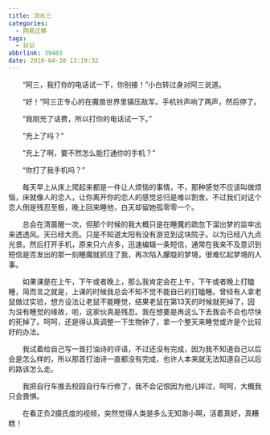 ```yaml
---
title: 流水三
categories:
  - 网易迁移
tags:
  - 日记
abbrlink: 39483
date: 2010-04-30 13:19:32
---
```


&emsp;&emsp;“阿三，我打你的电话试一下，你别接！”小白转过身对阿三说道。

&emsp;&emsp;“好！”阿三正专心的在魔兽世界里镇压敌军。手机铃声响了两声，然后停了。

&emsp;&emsp;“我刚充了话费，所以打你的电话试一下。”

&emsp;&emsp;“充上了吗？”

&emsp;&emsp;“充上了啊，要不然怎么能打通你的手机？”

&emsp;&emsp;“你打了我手机吗？”

&emsp;&emsp;每天早上从床上爬起来都是一件让人烦恼的事情，不，那种感觉不应该叫做烦恼，床就像人的恋人，让你离开你的恋人的感觉总归是难以割舍。不过我们对这个恋人倒是残忍至极，晚上回来睡他，白天却留她孤零零一个。

&emsp;&emsp;总会在清晨醒一次，但那个时候的我大概只是在睡魔的疏忽下溜出梦的监牢出来透透风。天已经大亮。只是不知道太阳有没有游览到这块院子。以为已经八九点光景。然后打开手机，原来只六点多，迅速编辑一条短信，通常在我来不及意识到短信是否发出的那一刻睡魔就抓住了我，再次陷入朦胧的梦境，很难忆起梦境的人事。

&emsp;&emsp;如果课是在上午，下午或者晚上，那么我肯定会在上午，下午或者晚上打瞌睡，简而言之就是，上课的时候我总会不知不觉不能自已的打瞌睡。曾经有人拿老鼠做过实验，想方设法让老鼠不能睡觉，结果老鼠在第13天的时候就死掉了，因为没有睡觉的缘故，呃，这家伙真是残忍。我在想要是再这么下去我会不会也尽快的死掉了。呵呵，还是得认真调整一下生物钟了，拿一个整天来睡觉或许是个比较好的办法。

&emsp;&emsp;我试着给自己写一首打油诗的评语，不过还没有完成，因为我不知道自己以后会是怎么样的，所以那首打油诗一直都没有完成，也许人本来就无法知道自己以后的路该怎么走。

&emsp;&emsp;我把自行车推去校园自行车行修了，我不会记恨因为他儿摔过，呵呵，大概我只会畏惧。

&emsp;&emsp;在看正负2摄氏度的视频，突然觉得人类是多么无知渺小啊，活着真好，真糟糕！

